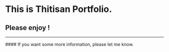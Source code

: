 # This is Thitisan Portfolio.
## Please enjoy !
<hr>
#### If you want some more information, please let me know.
